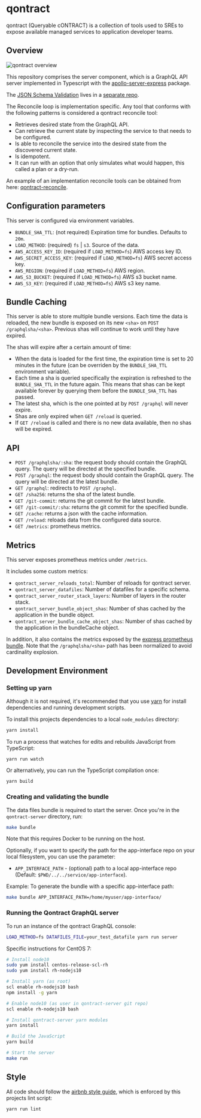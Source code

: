 # qontract

qontract (Queryable cONTRACT) is a collection of tools used to SREs to expose
available managed services to application developer teams.

## Overview

![qontract overview](images/qontract.png?raw=true "Qontract overview")

This repository comprises the server component, which is a GraphQL API server implemented in Typescript with the [apollo-server-express](https://www.npmjs.com/package/apollo-server-express) package.

The [JSON Schema Validation](https://github.com/app-sre/qontract-validator) lives in a [separate repo](https://github.com/app-sre/qontract-validator).

The Reconcile loop is implementation specific. Any tool that conforms with the following patterns is considered a qontract reconcile tool:

- Retrieves desired state from the GraphQL API.
- Can retrieve the current state by inspecting the service to that needs to be configured.
- Is able to reconcile the service into the desired state from the discovered current state.
- Is idempotent.
- It can run with an option that only simulates what would happen, this called a plan or a dry-run.

An example of an implementation reconcile tools can be obtained from here: [qontract-reconcile](https://github.com/app-sre/qontract-reconcile).

## Configuration parameters

This server is configured via environment variables.

- `BUNDLE_SHA_TTL`: (not required) Expiration time for bundles. Defaults to `20m`.
- `LOAD_METHOD`: (required) `fs` | `s3`. Source of the data.
- `AWS_ACCESS_KEY_ID`: (required if `LOAD_METHOD=fs`) AWS access key ID.
- `AWS_SECRET_ACCESS_KEY`: (required if `LOAD_METHOD=fs`) AWS secret access key.
- `AWS_REGION`: (required if `LOAD_METHOD=fs`) AWS region.
- `AWS_S3_BUCKET`: (required if `LOAD_METHOD=fs`) AWS s3 bucket name.
- `AWS_S3_KEY`: (required if `LOAD_METHOD=fs`)  AWS s3 key name.

## Bundle Caching

This server is able to store multiple bundle versions. Each time the data is reloaded, the new bundle is exposed on its new `<sha>` on `POST /graphqlsha/<sha>`. Previous shas will continue to work until they have expired.

The shas will expire after a certain amount of time:

- When the data is loaded for the first time, the expiration time is set to 20 minutes in the future (can be overriden by the `BUNDLE_SHA_TTL` environment variable).
- Each time a sha is queried specifically the expiration is refreshed to the `BUNDLE_SHA_TTL` in the future again. This means that shas can be kept available forever by querying them before the `BUNDLE_SHA_TTL` has passed.
- The latest sha, which is the one pointed at by `POST /graphql` will never expire.
- Shas are only expired when `GET /reload` is queried.
- If `GET /reload` is called and there is no new data available, then no shas will be expired.

## API

- `POST /graphqlsha/:sha`: the request body should contain the GraphQL query. The query will be directed at the specified bundle.
- `POST /graphql`: the request body should contain the GraphQL query. The query will be directed at the latest bundle.
- `GET /graphql`: redirects to `POST /graphql`.
- `GET /sha256`: returns the sha of the latest bundle.
- `GET /git-commit`: returns the git commit for the latest bundle.
- `GET /git-commit/:sha`: returns the git commit for the specified bundle.
- `GET /cache`: returns a json with the cache information.
- `GET /reload`: reloads data from the configured data source.
- `GET /metrics`: prometheus metrics.

## Metrics

This server exposes prometheus metrics under `/metrics`.

It includes some custom metrics:

- `qontract_server_reloads_total`: Number of reloads for qontract server.
- `qontract_server_datafiles`: Number of datafiles for a specific schema.
- `qontract_server_router_stack_layers`: Number of layers in the router stack.
- `qontract_server_bundle_object_shas`: Number of shas cached by the application in the bundle object.
- `qontract_server_bundle_cache_object_shas`: Number of shas cached by the application in the bundleCache object.

In addition, it also contains the metrics exposed by the [express prometheus bundle](https://github.com/jochen-schweizer/express-prom-bundle). Note that the `/graphqlsha/<sha>` path has been normalized to avoid cardinality explosion.

## Development Environment

### Setting up yarn

Although it is not required, it's recommended that you use [yarn] for install
dependencies and running development scripts.

[yarn]: https://yarnpkg.com

To install this projects dependencies to a local `node_modules` directory:

```sh
yarn install
```

To run a process that watches for edits and rebuilds JavaScript from TypeScript:

```sh
yarn run watch
```

Or alternatively, you can run the TypeScript compilation once:

```sh
yarn build
```
### Creating and validating the bundle

The data files bundle is required to start the server. Once you're in the `qontract-server` directory, run:

```sh
make bundle
```
Note that this requires Docker to be running on the host.

Optionally, if you want to specify the path for the app-interface repo on your local filesystem, you can use the parameter:
* `APP_INTERFACE_PATH` - (optional) path to a local app-interface repo (Default: `$PWD/../../service/app-interface`).

Example: To generate the bundle with a specific app-interface path:

```sh
make bundle APP_INTERFACE_PATH=/home/myuser/app-interface/
```

### Running the Qontract GraphQL server

To run an instance of the qontract GraphQL console:

```sh
LOAD_METHOD=fs DATAFILES_FILE=your_test_datafile yarn run server
```

Specific instructions for CentOS 7:

```sh
# Install node10
sudo yum install centos-release-scl-rh
sudo yum install rh-nodejs10

# Install yarn (as root)
scl enable rh-nodejs10 bash
npm install -g yarn

# Enable node10 (as user in qontract-server git repo)
scl enable rh-nodejs10 bash

# Install qontract-server yarn modules
yarn install

# Build the JavaScript
yarn build

# Start the server
make run
```
## Style

All code should follow the [airbnb style guide], which is enforced by this
projects lint script:

[airbnb style guide]: https://github.com/airbnb/javascript

```sh
yarn run lint
```
